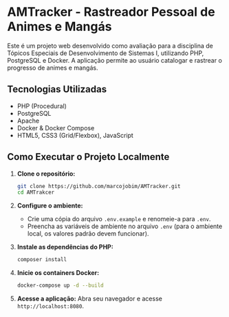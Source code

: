 # AMTracker - Rastreador Pessoal de Animes e Mangás

Este é um projeto web desenvolvido como avaliação para a disciplina de Tópicos Especiais de Desenvolvimento de Sistemas I, utilizando PHP, PostgreSQL e Docker. A aplicação permite ao usuário catalogar e rastrear o progresso de animes e mangás.

## Tecnologias Utilizadas
- PHP (Procedural)
- PostgreSQL
- Apache
- Docker & Docker Compose
- HTML5, CSS3 (Grid/Flexbox), JavaScript

## Como Executar o Projeto Localmente

1.  **Clone o repositório:**
    ```bash
    git clone https://github.com/marcojobim/AMTracker.git
    cd AMTrakcer
    ```

2.  **Configure o ambiente:**
    - Crie uma cópia do arquivo `.env.example` e renomeie-a para `.env`.
    - Preencha as variáveis de ambiente no arquivo `.env` (para o ambiente local, os valores padrão devem funcionar).

3.  **Instale as dependências do PHP:**
    ```bash
    composer install
    ```

4.  **Inicie os containers Docker:**
    ```bash
    docker-compose up -d --build
    ```

5.  **Acesse a aplicação:**
    Abra seu navegador e acesse `http://localhost:8080`.